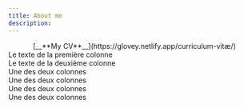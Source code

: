 ```yaml
---
title: About me
description: 
---
```


<center>[__**My CV**__](https://glovey.netlify.app/curriculum-vitæ/)</center>



<div class="row">
  <div class="col-md-4 mr-auto">Le texte de la première colonne</div>
  <div class="col-md-4">Le texte de la deuxième colonne</div>
</div>




<div class="row justify-content-around">
  <div class="col-4">Une des deux colonnes</div>
  <div class="col-4">Une des deux colonnes</div>
</div>


<div class="row justify-content-center">
  <div class="col-4">Une des deux colonnes</div>
  <div class="col-4">Une des deux colonnes</div>
</div>
